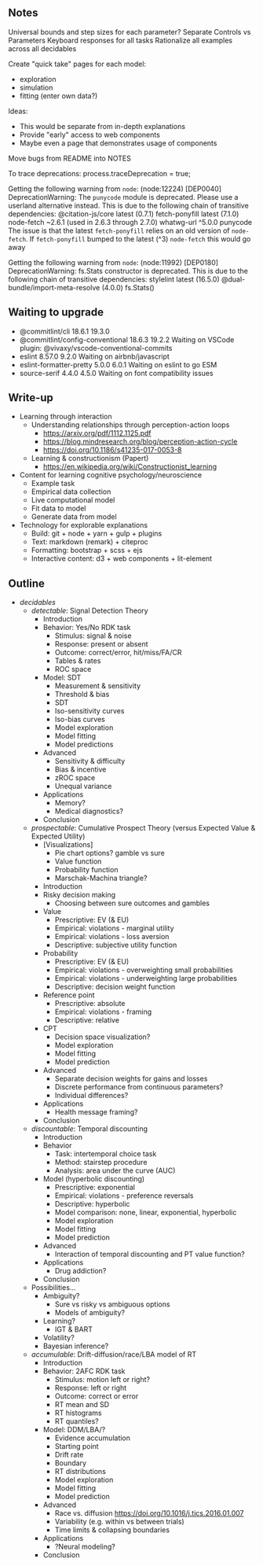 ## Notes

Universal bounds and step sizes for each parameter?
Separate Controls vs Parameters
Keyboard responses for all tasks
Rationalize all examples across all decidables

Create "quick take" pages for each model:

- exploration
- simulation
- fitting (enter own data?)

Ideas:

- This would be separate from in-depth explanations
- Provide "early" access to web components
- Maybe even a page that demonstrates usage of components

Move bugs from README into NOTES

To trace deprecations:
  process.traceDeprecation = true;

Getting the following warning from `node`:
  (node:12224) [DEP0040] DeprecationWarning: The `punycode` module is deprecated.
  Please use a userland alternative instead.
This is due to the following chain of transitive dependencies:
  @citation-js/core latest (0.7.1)
  fetch-ponyfill latest (7.1.0)
  node-fetch ~2.6.1 (used in 2.6.3 through 2.7.0)
  whatwg-url ^5.0.0
  punycode
The issue is that the latest `fetch-ponyfill` relies on an old version of `node-fetch`.
If `fetch-ponyfill` bumped to the latest (^3) `node-fetch` this would go away

Getting the following warning from `node`:
  (node:11992) [DEP0180] DeprecationWarning: fs.Stats constructor is deprecated.
This is due to the following chain of transitive dependencies:
  stylelint latest (16.5.0)
  @dual-bundle/import-meta-resolve (4.0.0)
  fs.Stats()

## Waiting to upgrade

- @commitlint/cli 18.6.1  19.3.0
- @commitlint/config-conventional 18.6.3  19.2.2
  Waiting on VSCode plugin: @vivaxy/vscode-conventional-commits
- eslint  8.57.0  9.2.0
  Waiting on airbnb/javascript
- eslint-formatter-pretty 5.0.0 6.0.1
  Waiting on eslint to go ESM
- source-serif  4.4.0 4.5.0
  Waiting on font compatibility issues

## Write-up

- Learning through interaction
  - Understanding relationships through perception-action loops
    - <https://arxiv.org/pdf/1112.1125.pdf>
    - <https://blog.mindresearch.org/blog/perception-action-cycle>
    - <https://doi.org/10.1186/s41235-017-0053-8>
  - Learning & constructionism (Papert)
    - <https://en.wikipedia.org/wiki/Constructionist_learning>
- Content for learning cognitive psychology/neuroscience
  - Example task
  - Empirical data collection
  - Live computational model
  - Fit data to model
  - Generate data from model
- Technology for explorable explanations
  - Build: git + node + yarn + gulp + plugins
  - Text: markdown (remark) + citeproc
  - Formatting: bootstrap + scss + ejs
  - Interactive content: d3 + web components + lit-element

## Outline

- *decidables*
  - *detectable*: Signal Detection Theory
    - Introduction
    - Behavior: Yes/No RDK task
      - Stimulus: signal & noise
      - Response: present or absent
      - Outcome: correct/error, hit/miss/FA/CR
      - Tables & rates
      - ROC space
    - Model: SDT
      - Measurement & sensitivity
      - Threshold & bias
      - SDT
      - Iso-sensitivity curves
      - Iso-bias curves
      - Model exploration
      - Model fitting
      - Model predictions
    - Advanced
      - Sensitivity & difficulty
      - Bias & incentive
      - zROC space
      - Unequal variance
    - Applications
      - Memory?
      - Medical diagnostics?
    - Conclusion
  - *prospectable*: Cumulative Prospect Theory (versus Expected Value & Expected Utility)
    - [Visualizations]
      - Pie chart options? gamble vs sure
      - Value function
      - Probability function
      - Marschak-Machina triangle?
    - Introduction
    - Risky decision making
      - Choosing between sure outcomes and gambles
    - Value
      - Prescriptive: EV (& EU)
      - Empirical: violations - marginal utility
      - Empirical: violations - loss aversion
      - Descriptive: subjective utility function
    - Probability
      - Prescriptive: EV (& EU)
      - Empirical: violations - overweighting small probabilities
      - Empirical: violations - underweighting large probabilities
      - Descriptive: decision weight function
    - Reference point
      - Prescriptive: absolute
      - Empirical: violations - framing
      - Descriptive: relative
    - CPT
      - Decision space visualization?
      - Model exploration
      - Model fitting
      - Model prediction
    - Advanced
      - Separate decision weights for gains and losses
      - Discrete performance from continuous parameters?
      - Individual differences?
    - Applications
      - Health message framing?
    - Conclusion
  - *discountable*: Temporal discounting
    - Introduction
    - Behavior
      - Task: intertemporal choice task
      - Method: stairstep procedure
      - Analysis: area under the curve (AUC)
    - Model (hyperbolic discounting)
      - Prescriptive: exponential
      - Empirical: violations - preference reversals
      - Descriptive: hyperbolic
      - Model comparison: none, linear, exponential, hyperbolic
      - Model exploration
      - Model fitting
      - Model prediction
    - Advanced
      - Interaction of temporal discounting and PT value function?
    - Applications
      - Drug addiction?
    - Conclusion
  - Possibilities...
    - Ambiguity?
      - Sure vs risky vs ambiguous options
      - Models of ambiguity?
    - Learning?
      - IGT & BART
    - Volatility?
    - Bayesian inference?
  - *accumulable*: Drift-diffusion/race/LBA model of RT
    - Introduction
    - Behavior: 2AFC RDK task
      - Stimulus: motion left or right?
      - Response: left or right
      - Outcome: correct or error
      - RT mean and SD
      - RT histograms
      - RT quantiles?
    - Model: DDM/LBA/?
      - Evidence accumulation
      - Starting point
      - Drift rate
      - Boundary
      - RT distributions
      - Model exploration
      - Model fitting
      - Model prediction
    - Advanced
      - Race vs. diffusion <https://doi.org/10.1016/j.tics.2016.01.007>
      - Variability (e.g. within vs between trials)
      - Time limits & collapsing boundaries
    - Applications
      - ?Neural modeling?
    - Conclusion
